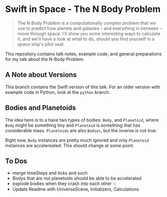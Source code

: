 # Swift in Space - The N Body Problem

> The N Body Problem is a computationally complex problem that we use to predict how planets and galaxies – and everything in between – move through space. I'll show you some interesting ways to calculate it, and we'll have a look at what to do, should you find yourself in a space ship's pilot seat.

This repository contains talk notes, example code, and general preparations for my talk about the N-Body Problem.

## A Note about Versions

This branch contains the Swift version of this talk. For an older version with example code in Python, look at the `python` branch.

## Bodies and Planetoids

The idea here is to a have two types of bodies: `Body`, and `Planetoid`, where `Body` might be something tiny and `Planetoid` is something that has considerable mass. `Planetoids` are also `Bodies`, but the inverse is not true.

Right now, `Body` instances are pretty much ignored and only `Planetoid` instances are accelereated. This should change at some point.  

## To Dos

- merge timeSteps and ticks and such
- Bodys that are not planetoids should be able to be accelerated
- explode bodies when they crash into each other 💥
- Update Readme with UniverseScene, Initializers, Calculations

